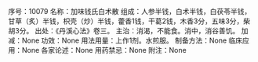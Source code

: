 序号：10079
名称：加味钱氏白术散
组成：人参半钱，白术半钱，白茯苓半钱，甘草（炙）半钱，枳壳（炒）半钱，藿香1钱，干葛2钱，木香3分，五味3分，柴胡3分。
出处：《丹溪心法》卷三。
主治：消渴，不能食。消中，消谷善饥。
加减：None
功效：None
用法用量：上作1剂。水煎服。
制备方法：None
临床应用：None
各家论述：None
用药禁忌：None
附注：None
